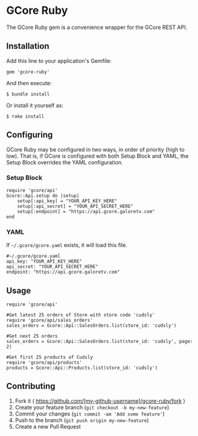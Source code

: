 # GCore Ruby

The GCore Ruby gem is a convenience wrapper for the GCore REST API.

## Installation

Add this line to your application's Gemfile:

    gem 'gcore-ruby'

And then execute:

    $ bundle install

Or install it yourself as:

    $ rake install

## Configuring

GCore Ruby may be configured in two ways, in order of priority (high to low). That is, if GCore is configured with both Setup Block and YAML, the Setup Block overrides the YAML configuration.

### Setup Block
    require 'gcore/api'
    Gcore::Api.setup do |setup|
        setup[:api_key] = "YOUR_API_KEY_HERE"
        setup[:api_secret] = "YOUR_API_SECRET_HERE"
        setup[:endpoint] = "https://api.gcore.galoretv.com"
    end
    
### YAML

If `~/.gcore/gcore.yaml` exists, it will load this file.

    #~/.gcore/gcore.yaml
    api_key: "YOUR_API_KEY_HERE"
    api_secret: "YOUR_API_SECRET_HERE"
    endpoint: "https://api.gcore.galoretv.com"


## Usage
    require 'gcore/api'

    #Get latest 25 orders of Store with store code 'cudsly'
    require 'gcore/api/sales_orders'
    sales_orders = Gcore::Api::SalesOrders.list(store_id: 'cudsly')
    
    #Get next 25 orders
    sales_orders = Gcore::Api::SalesOrders.list(store_id: 'cudsly', page: 2)
    
    #Get first 25 products of Cudsly
    require 'gcore/api/products'    
    products = Gcore::Api::Products.list(store_id: 'cudsly')

## Contributing

1. Fork it ( https://github.com/[my-github-username]/gcore-ruby/fork )
2. Create your feature branch (`git checkout -b my-new-feature`)
3. Commit your changes (`git commit -am 'Add some feature'`)
4. Push to the branch (`git push origin my-new-feature`)
5. Create a new Pull Request
